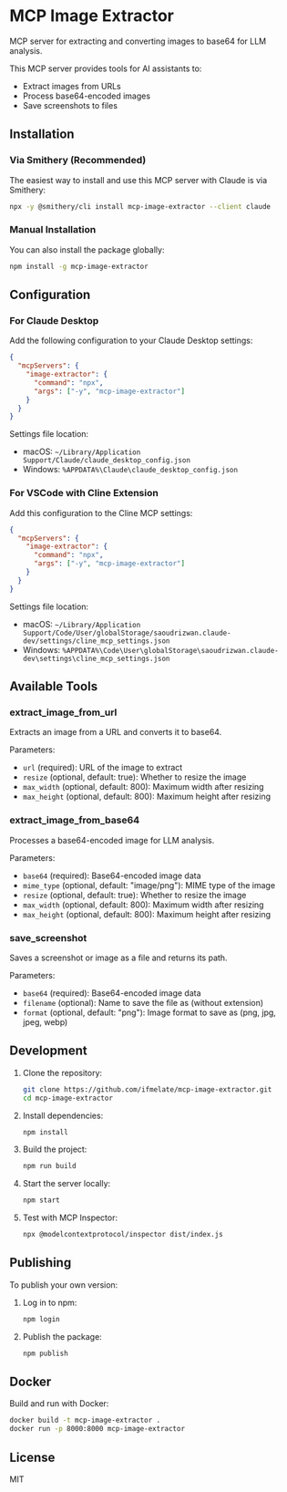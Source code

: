 # MCP Image Extractor

MCP server for extracting and converting images to base64 for LLM analysis.

This MCP server provides tools for AI assistants to:
- Extract images from URLs
- Process base64-encoded images
- Save screenshots to files

## Installation

### Via Smithery (Recommended)

The easiest way to install and use this MCP server with Claude is via Smithery:

```bash
npx -y @smithery/cli install mcp-image-extractor --client claude
```

### Manual Installation

You can also install the package globally:

```bash
npm install -g mcp-image-extractor
```

## Configuration

### For Claude Desktop

Add the following configuration to your Claude Desktop settings:

```json
{
  "mcpServers": {
    "image-extractor": {
      "command": "npx",
      "args": ["-y", "mcp-image-extractor"]
    }
  }
}
```

Settings file location:
- macOS: `~/Library/Application Support/Claude/claude_desktop_config.json`
- Windows: `%APPDATA%\Claude\claude_desktop_config.json`

### For VSCode with Cline Extension

Add this configuration to the Cline MCP settings:

```json
{
  "mcpServers": {
    "image-extractor": {
      "command": "npx",
      "args": ["-y", "mcp-image-extractor"]
    }
  }
}
```

Settings file location:
- macOS: `~/Library/Application Support/Code/User/globalStorage/saoudrizwan.claude-dev/settings/cline_mcp_settings.json`
- Windows: `%APPDATA%\Code\User\globalStorage\saoudrizwan.claude-dev\settings\cline_mcp_settings.json`

## Available Tools

### extract_image_from_url

Extracts an image from a URL and converts it to base64.

Parameters:
- `url` (required): URL of the image to extract
- `resize` (optional, default: true): Whether to resize the image
- `max_width` (optional, default: 800): Maximum width after resizing
- `max_height` (optional, default: 800): Maximum height after resizing

### extract_image_from_base64

Processes a base64-encoded image for LLM analysis.

Parameters:
- `base64` (required): Base64-encoded image data
- `mime_type` (optional, default: "image/png"): MIME type of the image
- `resize` (optional, default: true): Whether to resize the image
- `max_width` (optional, default: 800): Maximum width after resizing
- `max_height` (optional, default: 800): Maximum height after resizing

### save_screenshot

Saves a screenshot or image as a file and returns its path.

Parameters:
- `base64` (required): Base64-encoded image data
- `filename` (optional): Name to save the file as (without extension)
- `format` (optional, default: "png"): Image format to save as (png, jpg, jpeg, webp)

## Development

1. Clone the repository:
   ```bash
   git clone https://github.com/ifmelate/mcp-image-extractor.git
   cd mcp-image-extractor
   ```

2. Install dependencies:
   ```bash
   npm install
   ```

3. Build the project:
   ```bash
   npm run build
   ```

4. Start the server locally:
   ```bash
   npm start
   ```

5. Test with MCP Inspector:
   ```bash
   npx @modelcontextprotocol/inspector dist/index.js
   ```

## Publishing

To publish your own version:

1. Log in to npm:
   ```bash
   npm login
   ```

2. Publish the package:
   ```bash
   npm publish
   ```

## Docker

Build and run with Docker:

```bash
docker build -t mcp-image-extractor .
docker run -p 8000:8000 mcp-image-extractor
```

## License

MIT 
